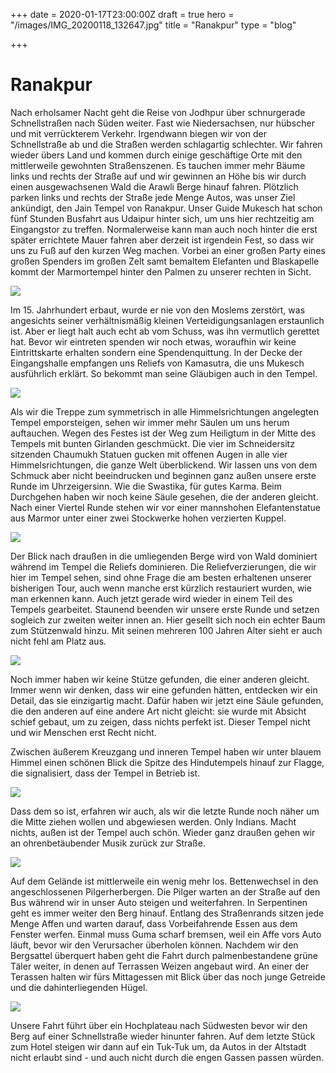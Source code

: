 +++
date = 2020-01-17T23:00:00Z
draft = true
hero = "/images/IMG_20200118_132647.jpg"
title = "Ranakpur"
type = "blog"

+++
# Ranakpur

Nach erholsamer Nacht geht die Reise von Jodhpur über schnurgerade Schnellstraßen nach Süden weiter. Fast wie Niedersachsen, nur hübscher und mit verrückterem Verkehr. Irgendwann biegen wir von der Schnellstraße ab und die Straßen werden schlagartig schlechter. Wir fahren wieder übers Land und kommen durch einige geschäftige Orte mit den mittlerweile gewohnten Straßenszenen. Es tauchen immer mehr Bäume links und rechts der Straße auf und wir gewinnen an Höhe bis wir durch einen ausgewachsenen Wald die Arawli Berge hinauf fahren. Plötzlich parken links und rechts der Straße jede Menge Autos, was unser Ziel ankündigt, den Jain Tempel von Ranakpur. Unser Guide Mukesch hat schon fünf Stunden Busfahrt aus Udaipur hinter sich, um uns hier rechtzeitig am Eingangstor zu treffen. Normalerweise kann man auch noch hinter die erst später errichtete Mauer fahren aber derzeit ist irgendein Fest, so dass wir uns zu Fuß auf den kurzen Weg machen. Vorbei an einer großen Party eines großen Spenders im großen Zelt samt bemaltem Elefanten und Blaskapelle kommt der Marmortempel hinter den Palmen zu unserer rechten in Sicht.

![](/images/IMG_20200118_130344.jpg)

Im 15. Jahrhundert erbaut, wurde er nie von den Moslems zerstört, was angesichts seiner verhältnismäßig kleinen Verteidigungsanlagen erstaunlich ist. Aber er liegt halt auch echt ab vom Schuss, was ihn vermutlich gerettet hat. Bevor wir eintreten spenden wir noch etwas, woraufhin wir keine Eintrittskarte erhalten sondern eine Spendenquittung. In der Decke der Eingangshalle empfangen uns Reliefs von Kamasutra, die uns Mukesch ausführlich erklärt. So bekommt man seine Gläubigen auch in den Tempel.

![](/images/IMG_20200118_135442.jpg)

Als wir die Treppe zum symmetrisch in alle Himmelsrichtungen angelegten Tempel emporsteigen, sehen wir immer mehr Säulen um uns herum auftauchen. Wegen des Festes ist der Weg zum Heiligtum in der Mitte des Tempels mit bunten Girlanden geschmückt. Die vier im Schneidersitz sitzenden Chaumukh Statuen gucken mit offenen Augen in alle vier Himmelsrichtungen, die ganze Welt überblickend. Wir lassen uns von dem Schmuck aber nicht beeindrucken und beginnen ganz außen unsere erste Runde im Uhrzeigersinn. Wie die Swastika, für gutes Karma. Beim Durchgehen haben wir noch keine Säule gesehen, die der anderen gleicht. Nach einer Viertel Runde stehen wir vor einer mannshohen Elefantenstatue aus Marmor unter einer zwei Stockwerke hohen verzierten Kuppel.

![](/images/IMG_20200118_132637.jpg)

Der Blick nach draußen in die umliegenden Berge wird von Wald dominiert während im Tempel die Reliefs dominieren. Die Reliefverzierungen, die wir hier im Tempel sehen, sind ohne Frage die am besten erhaltenen unserer bisherigen Tour, auch wenn manche erst kürzlich restauriert wurden, wie man erkennen kann. Auch jetzt gerade wird wieder in einem Teil des Tempels gearbeitet. Staunend beenden wir unsere erste Runde und setzen sogleich zur zweiten weiter innen an. Hier gesellt sich noch ein echter Baum zum Stützenwald hinzu. Mit seinen mehreren 100 Jahren Alter sieht er auch nicht fehl am Platz aus.

![](/images/IMG_20200118_132528.jpg)

Noch immer haben wir keine Stütze gefunden, die einer anderen gleicht. Immer wenn wir denken, dass wir eine gefunden hätten, entdecken wir ein Detail, das sie einzigartig macht. Dafür haben wir jetzt eine Säule gefunden, die den anderen auf eine andere Art nicht gleicht: sie wurde mit Absicht schief gebaut, um zu zeigen, dass nichts perfekt ist. Dieser Tempel nicht und wir Menschen erst Recht nicht.

Zwischen äußerem Kreuzgang und inneren Tempel haben wir unter blauem Himmel einen schönen Blick die Spitze des Hindutempels hinauf zur Flagge, die signalisiert, dass der Tempel in Betrieb ist.

![](/images/IMG_20200118_134251.jpg)

Dass dem so ist, erfahren wir auch, als wir die letzte Runde noch näher um die Mitte ziehen wollen und abgewiesen werden. Only Indians. Macht nichts, außen ist der Tempel auch schön. Wieder ganz draußen gehen wir an ohrenbetäubender Musik zurück zur Straße.

![](/images/IMG_20200118_140653.jpg)

Auf dem Gelände ist mittlerweile  ein wenig mehr los. Bettenwechsel in den angeschlossenen Pilgerherbergen. Die Pilger warten an der Straße auf den Bus während wir in unser Auto steigen und weiterfahren. In Serpentinen geht es immer weiter den Berg hinauf. Entlang des Straßenrands sitzen jede Menge Affen und warten darauf, dass Vorbeifahrende Essen aus dem Fenster werfen. Einmal muss Guma scharf bremsen, weil ein Affe vors Auto läuft, bevor wir den Verursacher überholen können. Nachdem wir den Bergsattel überquert haben geht die Fahrt durch palmenbestandene grüne Täler weiter, in denen auf Terrassen Weizen angebaut wird. An einer der Terassen halten wir fürs Mittagessen mit Blick über das noch junge Getreide und die dahinterliegenden Hügel.

![](/images/IMG_20200118_144020.jpg)

Unsere Fahrt führt über ein Hochplateau nach Südwesten bevor wir den Berg auf einer Schnellstraße wieder hinunter fahren. Auf dem letzte Stück zum Hotel steigen wir dann auf ein Tuk-Tuk um, da Autos in der Altstadt nicht erlaubt sind - und auch nicht durch die engen Gassen passen würden.